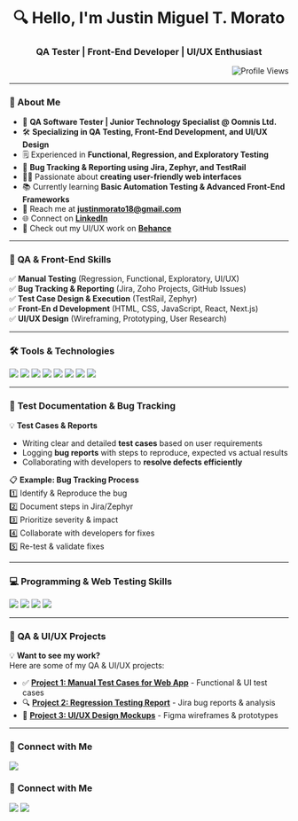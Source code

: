 <h1 align="center">🔍 Hello, I'm Justin Miguel T. Morato</h1>
<h3 align="center">QA Tester | Front-End Developer | UI/UX Enthusiast</h3>

<p align="right">
    <img src="https://komarev.com/ghpvc/?username=JustinMorato&label=Profile%20Views&color=0e75b6&style=flat" alt="Profile Views" />
</p>

---

### 📌 About Me  
- 🏢 **QA Software Tester | Junior Technology Specialist @ Oomnis Ltd.**  
- 🛠️ **Specializing in QA Testing, Front-End Development, and UI/UX Design**  
- 🗒️ Experienced in **Functional, Regression, and Exploratory Testing**  
- 🔎 **Bug Tracking & Reporting using Jira, Zephyr, and TestRail**  
- 👨‍💻 Passionate about **creating user-friendly web interfaces**  
- 📚 Currently learning **Basic Automation Testing & Advanced Front-End Frameworks**  
- 📧 Reach me at **justinmorato18@gmail.com**  
- 🌐 Connect on **[LinkedIn](https://www.linkedin.com/in/JustinMorato)**  
- 🎨 Check out my UI/UX work on **[Behance](https://www.behance.net/justinmorato1)**  

---

### 🔎 **QA & Front-End Skills**  
✅ **Manual Testing** (Regression, Functional, Exploratory, UI/UX)  
✅ **Bug Tracking & Reporting** (Jira, Zoho Projects, GitHub Issues)  
✅ **Test Case Design & Execution** (TestRail, Zephyr)  
✅ **Front-En d Development** (HTML, CSS, JavaScript, React, Next.js)  
✅ **UI/UX Design** (Wireframing, Prototyping, User Research)  

---

### 🛠️ **Tools & Technologies**
<p>
    <a href="#home"><img src="https://img.shields.io/badge/Jira-%230A0FFF.svg?style=for-the-badge&logo=jira&logoColor=white"></a>
    <a href="#home"><img src="https://img.shields.io/badge/TestRail-%234C8BF5.svg?style=for-the-badge&logo=testrail&logoColor=white"></a>
    <a href="#home"><img src="https://img.shields.io/badge/Zephyr-%232196F3.svg?style=for-the-badge&logo=zephyr&logoColor=white"></a>
    <a href="#home"><img src="https://img.shields.io/badge/GitHub-%23121011.svg?style=for-the-badge&logo=github&logoColor=white"></a>
    <a href="#home"><img src="https://img.shields.io/badge/React-%2361DAFB.svg?style=for-the-badge&logo=react&logoColor=white"></a>
    <a href="#home"><img src="https://img.shields.io/badge/Next.js-000000.svg?style=for-the-badge&logo=nextdotjs&logoColor=white"></a>
    <a href="#home"><img src="https://img.shields.io/badge/Tailwind_CSS-38B2AC.svg?style=for-the-badge&logo=tailwind-css&logoColor=white"></a>
    <a href="#home"><img src="https://img.shields.io/badge/Figma-%23F24E1E.svg?style=for-the-badge&logo=figma&logoColor=white"></a>
</p>

---

### 📝 **Test Documentation & Bug Tracking**
💡 **Test Cases & Reports**  
- Writing clear and detailed **test cases** based on user requirements  
- Logging **bug reports** with steps to reproduce, expected vs actual results  
- Collaborating with developers to **resolve defects efficiently**  

📋 **Example: Bug Tracking Process**  
1️⃣ Identify & Reproduce the bug  
2️⃣ Document steps in Jira/Zephyr  
3️⃣ Prioritize severity & impact  
4️⃣ Collaborate with developers for fixes  
5️⃣ Re-test & validate fixes  

---

### 💻 **Programming & Web Testing Skills**
<p>
    <a href="#home"><img src="https://img.shields.io/badge/html-%23E34F26.svg?style=for-the-badge&logo=html5&logoColor=white"></a>
    <a href="#home"><img src="https://img.shields.io/badge/css-%231572B6.svg?style=for-the-badge&logo=css3&logoColor=white"></a>
    <a href="#home"><img src="https://img.shields.io/badge/javascript-%23323330.svg?style=for-the-badge&logo=javascript&logoColor=%23F7DF1E"></a>
    <a href="#home"><img src="https://img.shields.io/badge/react-%2361DAFB.svg?style=for-the-badge&logo=react&logoColor=white"></a>
</p>

---

### 📂 **QA & UI/UX Projects**
💡 **Want to see my work?**  
Here are some of my QA & UI/UX projects:  
- ✅ **[Project 1: Manual Test Cases for Web App](https://docs.google.com/spreadsheets/d/1gZojzTy0r_RVBDUmQTrzJ5EVH5nNKWixzwEZbF_8fb4/edit?usp=sharing)** - Functional & UI test cases  
- 🔍 **[Project 2: Regression Testing Report](https://docs.google.com/spreadsheets/d/1VeWBi7IjX97E32M_8iRZNQWG7BjgW8En4zwK3PxrgQo/edit?usp=sharing)** - Jira bug reports & analysis  
- 🎨 **[Project 3: UI/UX Design Mockups](#)** - Figma wireframes & prototypes  

---

### 🔗 **Connect with Me**
<p>
    <a href="https://www.behance.net/justinmorato1"><img src="https://img.shields.io/badge/Behance-%231776FF.svg?style=for-the-badge&logo=behance&logoColor=white"></a>
</p>

### 🔗 **Connect with Me**
<p>
    <a href="mailto:justinmorato18@gmail.com"><img src="https://img.shields.io/badge/Email-D14836.svg?style=for-the-badge&logo=gmail&logoColor=white"></a>
    <a href="https://www.linkedin.com/in/JustinMorato"><img src="https://img.shields.io/badge/LinkedIn-%230077B5.svg?style=for-the-badge&logo=linkedin&logoColor=white"></a>
</p>
